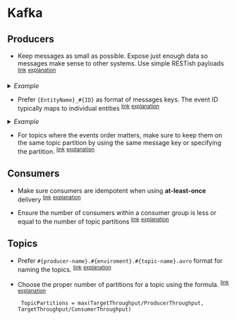 # Kafka

## Producers

- <a name="keep-small-messages"></a>
  Keep messages as small as possible. Expose just enough data so messages make sense to other systems. Use simple RESTish payloads <sup>[link](#keep-small-messages)</sup> <sup>[explanation](https://martinfowler.com/articles/microservices.html#SmartEndpointsAndDumbPipes)</sup>

<details>
  <summary><em>Example</em></summary>
```javascript
// Bad
{
  "type": "record",
  "name": "published_recipe",
  "fields": [{
    "name": "published_at",
    "type":  {
      "type": "long",
      "logicalType": "timestamp-micros"
    },
    {
      "name": "first_approved_at",
      "type": ["null", {
         "type": "long",
         "logicalType": "timestamp-micros"
      }],
      "default": null
    }]
}

// Good
{
  "type": "record",
  "name": "published_recipe",
  "fields": [{
    "name": "published_at",
    "type":  {
      "type": "long",
      "logicalType": "timestamp-micros"
    }}]
}},
```

</details>

- <a name="events-name-past-tense"></a>
  Prefer `{PastTenseVerb}_{Entity}`format for naming the events, event names should be in past tense. <sup>[link](#real-world-events) [explanation](https://youtu.be/JzWJI8kW2kc?t=707)</sup>

<details>
  <summary><em>Example</em></summary>
```javascript
// Bad
{
  "type": "record",
  "name": "publishing_recipe"
}

// Good
{
  "type": "record",
  "name": "published_recipe"
}
```

</details>

- <a name="topic-message-key"></a>
  Prefer `{EntityName}_#{ID}` as format of messages keys. The event ID typically maps to individual entities <sup>[link](#topic-message-key)</sup> <sup>[explanation](https://docs.microsoft.com/en-us/azure/architecture/patterns/event-sourcing#issues-and-considerations)</sup>

<details>
  <summary><em>Example</em></summary>
  - recipe_1
  - tip_42

</details>

- <a name="event-orders-matters"></a>
  For topics where the events order matters, make sure to keep them on the same topic partition by using the same message key or specifying the partition. <sup>[link](#event-orders-matters)</sup> <sup>[explanation](https://www.confluent.io/blog/put-several-event-types-kafka-topic/)</sup>

## Consumers

- <a name="at-least-once-consumers"></a>
  Make sure consumers are idempotent when using **at-least-once** delivery <sup>[link](#at-least-once-consumers)</sup> <sup>[explanation](https://www.confluent.io/blog/exactly-once-semantics-are-possible-heres-how-apache-kafka-does-it)</sup>

- <a name="number-consumers-within-consumer-group"></a>
  Ensure the number of consumers within a consumer group is less or equal to the number of topic partitions <sup>[link](#number-consumers-within-consumer-group)</sup> <sup>[explanation](https://www.oreilly.com/library/view/kafka-the-definitive/9781491936153/ch04.html#T1_overflow_nomessage)</sup>


## Topics

- <a name="topic-name-format"></a>
  Prefer `#{producer-name}.#{enviroment}.#{topic-name}.avro` format for naming the topics. <sup>[link](#topic-name-format)</sup> <sup>[explanation](https://itlabs.jyotirmegha.in/kiranprabhu/kafka-topic-naming-conventions-best-practices/)</sup>
- <a name="topic-number-of-partitions"></a>
  Choose the proper number of partitions for a topic using the formula. <sup>[link](#topic-number-of-partitions)</sup> <sup>[explanation](https://www.confluent.io/blog/how-choose-number-topics-partitions-kafka-cluster/)</sup>

  ```
   TopicPartitions = max(TargetThroughput/ProducerThroughput, TargetThroughput/ConsumerThroughput)
  ```
